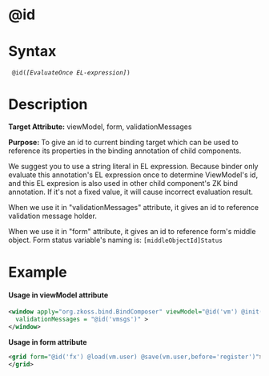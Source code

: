 # @id

Syntax
======

` @id(`*`[EvaluateOnce EL-expression]`*`)`

Description
===========

**Target Attribute:** viewModel, form, validationMessages

**Purpose:** To give an id to current binding target which can be used to reference its properties in the binding annotation of child components.

We suggest you to use a string literal in EL expression. Because binder only evaluate this annotation's EL expression once to determine ViewModel's id, and this EL expresion is also used in other child component's ZK bind annotation. If it's not a fixed value, it will cause incorrect evaluation result.

When we use it in "validationMessages" attribute, it gives an id to reference validation message holder.

When we use it in "form" attribute, it gives an id to reference form's middle object. Form status variable's naming is: `[middleObjectId]Status`

Example
=======

#### Usage in viewModel attribute
``` xml
<window apply="org.zkoss.bind.BindComposer" viewModel="@id('vm') @init('foo.ChildrenMenuVM')"
  validationMessages = "@id('vmsgs')" >
</window>
```

**Usage in form attribute**

``` xml
<grid form="@id('fx') @load(vm.user) @save(vm.user,before='register')">
</grid>
```
